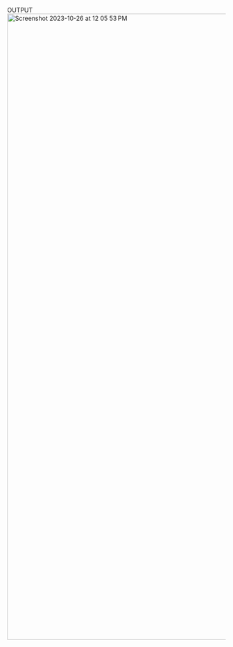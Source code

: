 OUTPUT
<img width="1440" alt="Screenshot 2023-10-26 at 12 05 53 PM" src="https://github.com/AmanRana07/MscDSB-MDS171-23122105-Aman/assets/75392511/6ec88b38-6d11-499c-a0d3-34985ca8db08">
